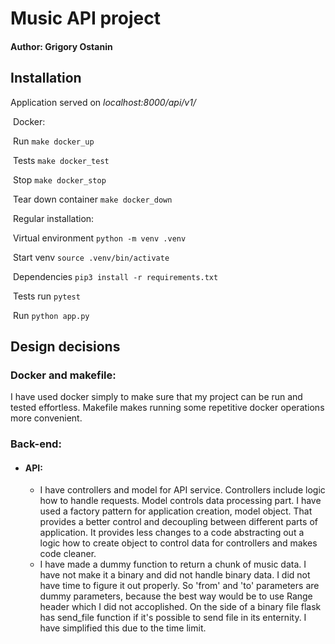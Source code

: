 # Music API project

#### Author: Grigory Ostanin

## Installation


Application served on _localhost:8000/api/v1/_

​	Docker:

​		Run `make docker_up`

​		Tests `make docker_test`

​		Stop `make docker_stop`

​		Tear down container `make docker_down`

​	Regular installation:

​		Virtual environment `python -m venv .venv`

​		Start venv `source .venv/bin/activate`

​		Dependencies `pip3 install -r requirements.txt`

​		Tests run `pytest`

​		Run `python app.py`



## Design decisions

### Docker and makefile:

I have used docker simply to make sure that my project can be run and tested effortless. Makefile makes running some repetitive docker operations more convenient.

 

### Back-end:
  
- #### API:

  - I have controllers and model for API service. Controllers include logic how to handle requests. Model controls data processing part. I have used a factory pattern for application creation, model object. That provides a better control and decoupling between different parts of application. It provides less changes to a code abstracting out a logic how to create object to control data for controllers and makes code cleaner.
  - I have made a dummy function to return a chunk of music data. I have not make it a binary and did not handle binary data. I did not have time to figure it out properly. So 'from' and 'to' parameters are dummy parameters, because the best way would be to use Range header which I did not accoplished. On the side of a binary file flask has send_file function if it's possible to send file in its enternity. I have simplified this due to the time limit.



